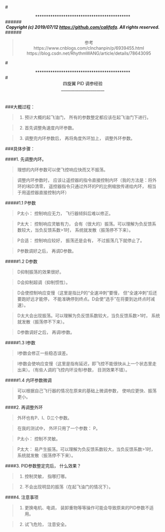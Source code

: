 #<center>\*\*\*\*\*\*\*\*\*\*\*\*\*\*\*\*\*\*\*\*\*\*\*\*\*\*\*\*\*\*\*\*\*\*\*\*\*\*\*\*\*\*\*\*</center>
######<center>***Copyright (c) 2019/07/12 https://github.com/califafa. All rights reserved.***</center>
######<center></center>
><center>参考</center>
><center>https://www.cnblogs.com/clnchanpin/p/6939455.html</center>
><center>https://blog.csdn.net/RhythmWANG/article/details/78643095</center>
#<center>\*\*\*\*\*\*\*\*\*\*\*\*\*\*\*\*\*\*\*\*\*\*\*\*\*\*\*\*\*\*\*\*\*\*\*\*\*\*\*\*\*\*\*\*</center>
#<center>四旋翼 PID 调参经验</center><center>______________________</center>


#
#
#



###大概过程：

>1. 预计大概的起飞油门， 所有的参数整定都应该在起飞油门下进行。

>2. 首先调整角速度内环参数。

>3. 调整完内环参数后， 再将角度外环加上， 调整外环参数。

###具体步骤：

####1. 先调整内环。
>理想的内环参数可以使飞控响应快而又不振荡。

>调整内环参数时， 应该让遥控器的指令直接控制内环（我的方法是：将外环的I和D清零， 遥控器指令只通过外环的P的比例缩放传递给内环， 相当于用遥控器直接控制内环）

#####1.1 P参数
>P太小： 控制响应无力， 飞行器倾斜后难以修正。

>P太大： 控制响应灵敏有力， 会有（很大的）振荡。可以理解为负反馈系数较大，当负反馈系数>1时， 系统就发散（振荡停不下来）。

>P合适： 控制响应较好， 振荡还是会有， 不过振荡几下就停止了。

>P参数调好之后， 再调D参数。

#####1.2 D参数
>D抑制振荡的效果很好。

>D会抑制超调（抑制惯性）。

>D会使控制响应变慢（这里是指比P的“全速冲刺”要慢， 但“全速冲刺”后还要跑好远才能停， 不能准确停到终点。D会使“选手”在将要到达终点时减速）。

>D太大会出现振荡。可以理解为负反馈系数较大，当负反馈系数>1时， 系统就发散（振荡停不下来）。

>D参数调好之后， 再调I参数。

#####1.3 I参数
>I参数会修正一些稳态误差。

>I参数会使响应变慢（这里是指有延迟，即飞控不能很快从上一个状态里走出来）。（有些人调的飞控内环没有I参数， 目测效果不错）。

#####1.4 内环参数微调
>可以根据自己飞行器的情况在原来的基础上微调参数， 使响应更快、振荡更小。

####2. 再调整外环

>外环也有P、I、D三个参数。

>在我的测试中， 外环只用了一个参数： P。 

>P太小： 控制不灵敏。

>P太大： 易产生振荡。可以理解为负反馈系数较大，当负反馈系数>1时， 系统就发散（振荡停不下来）。 

####3. PID参数整定完后， 什么效果？
>1. 控制灵敏， 指哪打哪。

>2. 不会出现明显的振荡（在起飞油门的情况下）。

####4. 注意事项
>1. 更换电机、电调， 装卸重物等等操作可能会导致原来的PID参数不适用。

>2. 试飞危险， 注意安全。